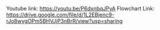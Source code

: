 Youtube link: https://youtu.be/P6dxnbqJPyA
Flowchart Link: https://drive.google.com/file/d/1L2EBjenc9-rJo8wygOPm5BHVJjP3nBrR/view?usp=sharing
